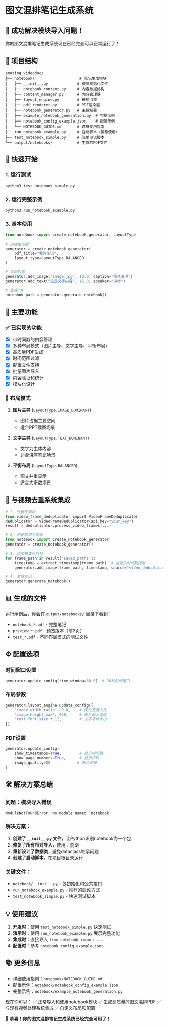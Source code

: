 # 图文混排笔记生成系统

## 🎉 成功解决模块导入问题！

你的图文混排笔记生成系统现在已经完全可以正常运行了！

## 📁 项目结构

```
amazing_videodoc/
├── notebook/                    # 笔记生成模块
│   ├── __init__.py             # 模块初始化文件
│   ├── notebook_content.py     # 内容数据结构
│   ├── content_manager.py      # 内容管理器
│   ├── layout_engine.py        # 布局引擎
│   ├── pdf_renderer.py         # PDF渲染器
│   ├── notebook_generator.py   # 主控制器
│   ├── example_notebook_generation.py  # 完整示例
│   ├── notebook_config_example.json    # 配置示例
│   └── NOTEBOOK_GUIDE.md       # 详细使用指南
├── run_notebook_example.py     # 启动脚本（推荐使用）
├── test_notebook_simple.py     # 简单测试脚本
└── output/notebooks/           # 生成的PDF文件
```

## 🚀 快速开始

### 1. 运行测试
```bash
python3 test_notebook_simple.py
```

### 2. 运行完整示例
```bash
python3 run_notebook_example.py
```

### 3. 基本使用
```python
from notebook import create_notebook_generator, LayoutType

# 创建生成器
generator = create_notebook_generator(
    pdf_title="我的笔记",
    layout_type=LayoutType.BALANCED
)

# 添加内容
generator.add_image("image.jpg", 10.0, caption="图片说明")
generator.add_text("这是文字内容", 12.0, speaker="讲师")

# 生成PDF
notebook_path = generator.generate_notebook()
```

## 🎯 主要功能

### ✅ 已实现的功能
- [x] 带时间戳的内容管理
- [x] 多种布局模式（图片主导、文字主导、平衡布局）
- [x] 高质量PDF生成
- [x] 时间范围过滤
- [x] 配置文件支持
- [x] 批量图片导入
- [x] 内容验证和统计
- [x] 模块化设计

### 🎨 布局模式
1. **图片主导** (`LayoutType.IMAGE_DOMINANT`)
   - 图片占据主要空间
   - 适合PPT截图场景

2. **文字主导** (`LayoutType.TEXT_DOMINANT`)
   - 文字为主体内容
   - 适合讲座笔记场景

3. **平衡布局** (`LayoutType.BALANCED`)
   - 图文并重显示
   - 适合大多数场景

## 🔗 与视频去重系统集成

```python
# 1. 处理视频帧
from video_frame_deduplicator import VideoFrameDeduplicator
deduplicator = VideoFrameDeduplicator(api_key="your_key")
result = deduplicator.process_video_frames(...)

# 2. 创建笔记生成器
from notebook import create_notebook_generator
generator = create_notebook_generator()

# 3. 添加去重后的帧
for frame_path in result['saved_paths']:
    timestamp = extract_timestamp(frame_path)  # 自定义时间戳提取
    generator.add_image(frame_path, timestamp, source="video_deduplicator")

# 4. 生成笔记
generator.generate_notebook()
```

## 📊 生成的文件

运行示例后，你会在 `output/notebooks/` 目录下看到：

- `notebook_*.pdf` - 完整笔记
- `preview_*.pdf` - 预览版本（前3页）
- `test_*.pdf` - 不同布局模式的测试文件

## ⚙️ 配置选项

### 时间窗口设置
```python
generator.update_config(time_window=30.0)  # 30秒时间窗口
```

### 布局参数
```python
generator.layout_engine.update_config({
    'image_width_ratio': 0.8,    # 图片宽度占比
    'image_height_max': 400,     # 图片最大高度
    'text_font_size': 12,        # 文字字体大小
})
```

### PDF设置
```python
generator.update_config(
    show_timestamps=True,        # 显示时间戳
    show_page_numbers=True,      # 显示页码
    image_quality=85            # 图片质量
)
```

## 🛠️ 解决方案总结

### 问题：模块导入错误
```
ModuleNotFoundError: No module named 'notebook'
```

### 解决方案：
1. **创建了 `__init__.py` 文件**，让Python识别notebook为一个包
2. **修复了所有相对导入**，使用 `.` 前缀
3. **重新设计了数据类**，避免dataclass继承问题
4. **创建了启动脚本**，在项目根目录运行

### 关键文件：
- `notebook/__init__.py` - 包初始化和公共接口
- `run_notebook_example.py` - 推荐的启动方式
- `test_notebook_simple.py` - 快速测试脚本

## 💡 使用建议

1. **开发时**：使用 `test_notebook_simple.py` 快速测试
2. **演示时**：使用 `run_notebook_example.py` 展示完整功能
3. **集成时**：直接导入 `from notebook import ...`
4. **配置时**：参考 `notebook_config_example.json`

## 📚 更多信息

- 详细使用指南：`notebook/NOTEBOOK_GUIDE.md`
- 配置示例：`notebook/notebook_config_example.json`
- 完整示例：`notebook/example_notebook_generation.py`

现在你可以：
✅ 正常导入和使用notebook模块
✅ 生成高质量的图文混排PDF
✅ 与现有视频处理系统集成
✅ 自定义布局和配置

🎉 **恭喜！你的图文混排笔记生成系统已经完全可用了！**
